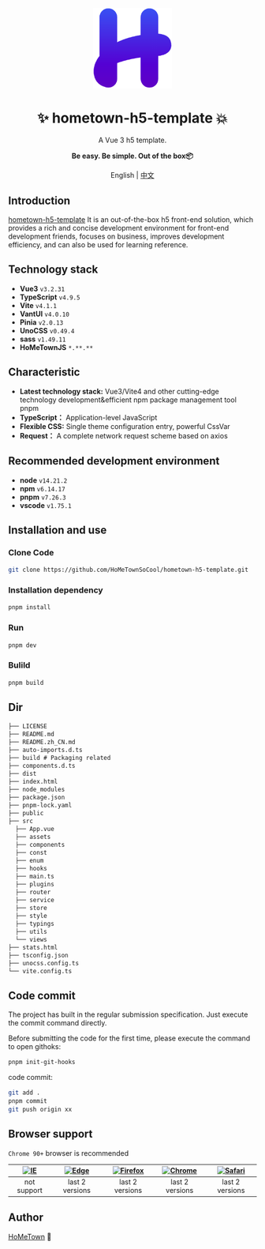 <p align="center">
  <img width="160px" src="https://github.com/HoMeTownJS/site/blob/main/public/images/logo.png?raw=true" />
</p>
<h1 align="center">✨ hometown-h5-template 💥</h1>
<p align="center">A Vue 3 h5 template.</p>
<p align="center"><b>Be easy. Be simple. Out of the box📦</b></p>
<p align="center">English | <a href="README.zh_CN.md">中文</a></p>

## Introduction

[hometown-h5-template](https://github.com/HoMeTownSoCool/hometown-h5-template) It is an out-of-the-box h5 front-end solution, which provides a rich and concise development environment for front-end development friends, focuses on business, improves development efficiency, and can also be used for learning reference.

## Technology stack

- **Vue3** `v3.2.31`
- **TypeScript** `v4.9.5`
- **Vite** `v4.1.1`
- **VantUI** `v4.0.10`
- **Pinia** `v2.0.13`
- **UnoCSS** `v0.49.4`
- **sass** `v1.49.11`
- **HoMeTownJS** `*.**.**`

## Characteristic

- **Latest technology stack:** Vue3/Vite4 and other cutting-edge technology development&efficient npm package management tool pnpm
- **TypeScript：** Application-level JavaScript
- **Flexible CSS:** Single theme configuration entry, powerful CssVar
- **Request：** A complete network request scheme based on axios

## Recommended development environment

- **node** `v14.21.2`
- **npm** `v6.14.17`
- **pnpm** `v7.26.3`
- **vscode** `v1.75.1`

## Installation and use

### Clone Code

```bash
git clone https://github.com/HoMeTownSoCool/hometown-h5-template.git
```

### Installation dependency

```bash
pnpm install
```

### Run

```bash
pnpm dev
```

### Bulild

```bash
pnpm build
```

## Dir

```text
├── LICENSE
├── README.md
├── README.zh_CN.md
├── auto-imports.d.ts 
├── build # Packaging related
├── components.d.ts 
├── dist 
├── index.html
├── node_modules
├── package.json
├── pnpm-lock.yaml
├── public 
├── src
  ├── App.vue
  ├── assets 
  ├── components 
  ├── const
  ├── enum 
  ├── hooks 
  ├── main.ts 
  ├── plugins
  ├── router 
  ├── service 
  ├── store 
  ├── style 
  ├── typings
  ├── utils
  └── views 
├── stats.html
├── tsconfig.json 
├── unocss.config.ts 
└── vite.config.ts 
```

## Code commit

The project has built in the regular submission specification. Just execute the commit command directly.

Before submitting the code for the first time, please execute the command to open githoks:

```bash
pnpm init-git-hooks
```

code commit:

```bash
git add .
pnpm commit
git push origin xx
```

## Browser support

`Chrome 90+` browser is recommended

| [<img src="https://raw.githubusercontent.com/alrra/browser-logos/master/src/archive/internet-explorer_9-11/internet-explorer_9-11_48x48.png" alt="IE" width="24px" height="24px"  />](http://godban.github.io/browsers-support-badges/) | [<img src="https://raw.githubusercontent.com/alrra/browser-logos/master/src/edge/edge_48x48.png" alt=" Edge" width="24px" height="24px" />](http://godban.github.io/browsers-support-badges/) | [<img src="https://raw.githubusercontent.com/alrra/browser-logos/master/src/firefox/firefox_48x48.png" alt="Firefox" width="24px" height="24px" />](http://godban.github.io/browsers-support-badges/) | [<img src="https://raw.githubusercontent.com/alrra/browser-logos/master/src/chrome/chrome_48x48.png" alt="Chrome" width="24px" height="24px" />](http://godban.github.io/browsers-support-badges/) | [<img src="https://raw.githubusercontent.com/alrra/browser-logos/master/src/safari/safari_48x48.png" alt="Safari" width="24px" height="24px" />](http://godban.github.io/browsers-support-badges/) |
| :-------------------------------------------------------------------------------------------------------------------------------------------------------------------------------------------------------------------------------------: | :-------------------------------------------------------------------------------------------------------------------------------------------------------------------------------------------: | :---------------------------------------------------------------------------------------------------------------------------------------------------------------------------------------------------: | :------------------------------------------------------------------------------------------------------------------------------------------------------------------------------------------------: | :------------------------------------------------------------------------------------------------------------------------------------------------------------------------------------------------: |
|                                                                                                               not support                                                                                                               |                                                                                        last 2 versions                                                                                        |                                                                                            last 2 versions                                                                                            |                                                                                          last 2 versions                                                                                           |                                                                                          last 2 versions                                                                                           |

## Author

[HoMeTown](https://juejin.cn/user/4116184668057390) 🙊
